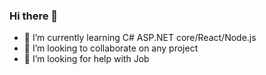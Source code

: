 ### Hi there 👋

- 🌱 I’m currently learning C# ASP.NET core/React/Node.js
- 👯 I’m looking to collaborate on any project
- 🤔 I’m looking for help with Job

